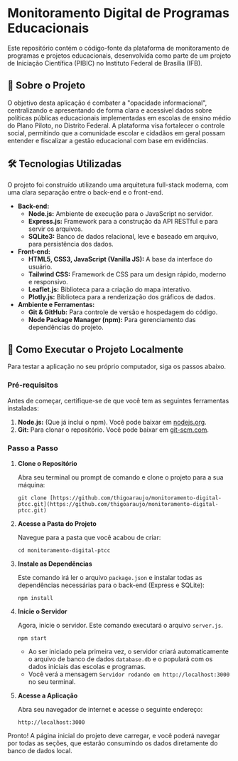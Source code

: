 # Monitoramento Digital de Programas Educacionais

Este repositório contém o código-fonte da plataforma de monitoramento de programas e projetos educacionais, desenvolvida como parte de um projeto de Iniciação Científica (PIBIC) no Instituto Federal de Brasília (IFB).

## 🎯 Sobre o Projeto

O objetivo desta aplicação é combater a "opacidade informacional", centralizando e apresentando de forma clara e acessível dados sobre políticas públicas educacionais implementadas em escolas de ensino médio do Plano Piloto, no Distrito Federal. A plataforma visa fortalecer o controle social, permitindo que a comunidade escolar e cidadãos em geral possam entender e fiscalizar a gestão educacional com base em evidências.

## 🛠️ Tecnologias Utilizadas

O projeto foi construído utilizando uma arquitetura full-stack moderna, com uma clara separação entre o back-end e o front-end.

* **Back-end:**
    * **Node.js:** Ambiente de execução para o JavaScript no servidor.
    * **Express.js:** Framework para a construção da API RESTful e para servir os arquivos.
    * **SQLite3:** Banco de dados relacional, leve e baseado em arquivo, para persistência dos dados.
* **Front-end:**
    * **HTML5, CSS3, JavaScript (Vanilla JS):** A base da interface do usuário.
    * **Tailwind CSS:** Framework de CSS para um design rápido, moderno e responsivo.
    * **Leaflet.js:** Biblioteca para a criação do mapa interativo.
    * **Plotly.js:** Biblioteca para a renderização dos gráficos de dados.
* **Ambiente e Ferramentas:**
    * **Git & GitHub:** Para controle de versão e hospedagem do código.
    * **Node Package Manager (npm):** Para gerenciamento das dependências do projeto.

## 🚀 Como Executar o Projeto Localmente

Para testar a aplicação no seu próprio computador, siga os passos abaixo.

### Pré-requisitos

Antes de começar, certifique-se de que você tem as seguintes ferramentas instaladas:

1.  **Node.js:** (Que já inclui o npm). Você pode baixar em [nodejs.org](https://nodejs.org/).
2.  **Git:** Para clonar o repositório. Você pode baixar em [git-scm.com](https://git-scm.com/).

### Passo a Passo

1.  **Clone o Repositório**

    Abra seu terminal ou prompt de comando e clone o projeto para a sua máquina:
    ```
    git clone [https://github.com/thigoaraujo/monitoramento-digital-ptcc.git](https://github.com/thigoaraujo/monitoramento-digital-ptcc.git)
    ```

2.  **Acesse a Pasta do Projeto**

    Navegue para a pasta que você acabou de criar:
    ```
    cd monitoramento-digital-ptcc
    ```

3.  **Instale as Dependências**

    Este comando irá ler o arquivo `package.json` e instalar todas as dependências necessárias para o back-end (Express e SQLite):
    ```
    npm install
    ```

4.  **Inicie o Servidor**

    Agora, inicie o servidor. Este comando executará o arquivo `server.js`.
    ```
    npm start
    ```
    * Ao ser iniciado pela primeira vez, o servidor criará automaticamente o arquivo de banco de dados `database.db` e o populará com os dados iniciais das escolas e programas.
    * Você verá a mensagem `Servidor rodando em http://localhost:3000` no seu terminal.

5.  **Acesse a Aplicação**

    Abra seu navegador de internet e acesse o seguinte endereço:
    ```
    http://localhost:3000
    ```

Pronto! A página inicial do projeto deve carregar, e você poderá navegar por todas as seções, que estarão consumindo os dados diretamente do banco de dados local.
